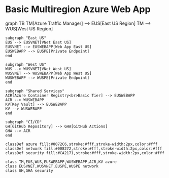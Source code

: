 # Basic Multiregion Azure Web App

graph TB
    TM[Azure Traffic Manager] --> EUS[East US Region]
    TM --> WUS[West US Region]
    
    subgraph "East US"
    EUS --> EUSVNET[VNet East US]
    EUSVNET --> EUSWEBAPP[Web App East US]
    EUSWEBAPP --> EUSPE[Private Endpoint]
    end
    
    subgraph "West US"
    WUS --> WUSVNET[VNet West US]
    WUSVNET --> WUSWEBAPP[Web App West US]
    WUSWEBAPP --> WUSPE[Private Endpoint]
    end
    
    subgraph "Shared Services"
    ACR[Azure Container Registry<br>Basic Tier] --> EUSWEBAPP
    ACR --> WUSWEBAPP
    KV[Key Vault] --> EUSWEBAPP
    KV --> WUSWEBAPP
    end
    
    subgraph "CI/CD"
    GH[GitHub Repository] --> GHA[GitHub Actions]
    GHA --> ACR
    end

    classDef azure fill:#0072C6,stroke:#fff,stroke-width:2px,color:#fff
    classDef network fill:#008272,stroke:#fff,stroke-width:2px,color:#fff
    classDef security fill:#CA2171,stroke:#fff,stroke-width:2px,color:#fff
    
    class TM,EUS,WUS,EUSWEBAPP,WUSWEBAPP,ACR,KV azure
    class EUSVNET,WUSVNET,EUSPE,WUSPE network
    class GH,GHA security
